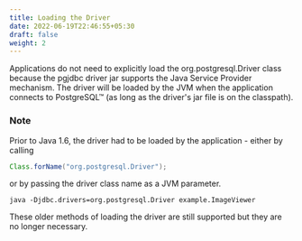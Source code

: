 ```yaml
---
title: Loading the Driver
date: 2022-06-19T22:46:55+05:30
draft: false
weight: 2
---
```


Applications do not need to explicitly load the org.postgresql.Driver
class because the pgjdbc driver jar supports the Java Service Provider
mechanism. The driver will be loaded by the JVM when the application
connects to PostgreSQL™ (as long as the driver's jar file is on the
classpath).


### Note

Prior to Java 1.6, the driver had to be loaded by the application - either by calling

```java
Class.forName("org.postgresql.Driver");
```
or by passing the driver class name as a JVM parameter.

`java -Djdbc.drivers=org.postgresql.Driver example.ImageViewer`

These older methods of loading the driver are still supported but they are no longer necessary.
